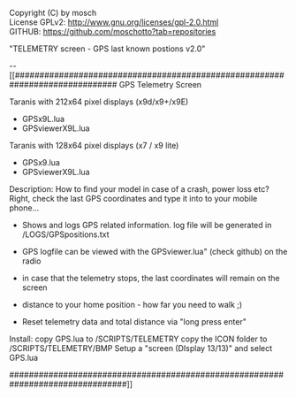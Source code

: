 Copyright (C) by mosch   
License GPLv2: http://www.gnu.org/licenses/gpl-2.0.html       
GITHUB: https://github.com/moschotto?tab=repositories 

"TELEMETRY screen - GPS last known postions v2.0"  

--[[#############################################################################
GPS Telemetry Screen 

Taranis with 212x64 pixel displays (x9d/x9+/x9E)
- GPSx9L.lua
- GPSviewerX9L.lua

Taranis with 128x64 pixel displays (x7 / x9 lite)
- GPSx9.lua
- GPSviewerX9L.lua

 
Description:
How to find your model in case of a crash, power loss etc? Right, check the last 
GPS coordinates and type it into to your mobile phone...

- Shows and logs GPS related information. log file will be generated in
/LOGS/GPSpositions.txt

- GPS logfile can be viewed with the GPSviewer.lua" (check github) on the radio

- in case that the telemetry stops, the last coordinates will remain on the screen

- distance to your home position - how far you need to walk ;)

- Reset telemetry data and total distance via "long press enter"

Install:
copy GPS.lua to /SCRIPTS/TELEMETRY
copy the ICON folder to /SCRIPTS/TELEMETRY/BMP
Setup a "screen (DIsplay 13/13)" and select GPS.lua

################################################################################]]
